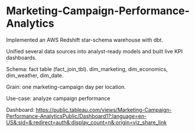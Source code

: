 # Marketing-Campaign-Performance-Analytics

Implemented an AWS Redshift star-schema warehouse with dbt.

Unified several data sources into analyst-ready models and built live KPI dashboards.


Schema: fact table (fact_join_tbl).
dim_marketing, dim_economics, dim_weather, dim_date.

Grain: one marketing-campaign day per location.

Use-case: analyze campaign performance

Dashboard: https://public.tableau.com/views/Marketing-Campaign-Performance-AnalyticsPublic/Dashboard1?:language=en-US&:sid=&:redirect=auth&:display_count=n&:origin=viz_share_link

